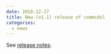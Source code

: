 ```yaml
---
date: 2018-12-27
title: New (v1.1) release of commsdsl
categories:
  - news
---
```

See [release notes](https://github.com/arobenko/commsdsl/releases/tag/v1.1).
